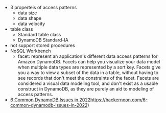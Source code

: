 - 3 properteis of access patterns
	- data size
	- data shape
	- data velocity
- table class
	- Standard table class
	- DynamoDB Standard-IA
- not support stored procedures
- NoSQL Workbench
	- facet:  represent an application's different data access patterns for Amazon DynamoDB. Facets can help you visualize your data model when multiple data types are represented by a sort key. Facets give you a way to view a subset of the data in a table, without having to see records that don't meet the constraints of the facet. Facets are considered a visual data modeling tool, and don't exist as a usable construct in DynamoDB, as they are purely an aid to modeling of access patterns.
- [6 Common DynamoDB Issues in 2022](https://hackernoon.com/6-common-dynamodb-issues-in-2022)https://hackernoon.com/6-common-dynamodb-issues-in-2022)